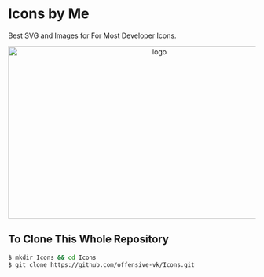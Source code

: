 # Icons by Me 
Best SVG and Images for For Most Developer Icons.

<div align="center">
  <a href="#" target="_self" rel="noreferrer"> 
    <img src="https://cdn.jsdelivr.net/gh/offensive-vk/Icons@master/private/hero.png" alt="logo" width="600" height="350"/> 
  </a>
</div>

## To Clone This Whole Repository
```bash
$ mkdir Icons && cd Icons
$ git clone https://github.com/offensive-vk/Icons.git
```
